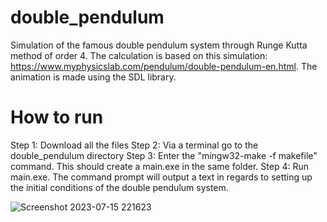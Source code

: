 # double_pendulum
Simulation of the famous double pendulum system through Runge Kutta method of order 4. The calculation is based on this simulation:
https://www.myphysicslab.com/pendulum/double-pendulum-en.html. The animation is made using the SDL library. 

# How to run

Step 1: Download all the files
Step 2: Via a terminal go to the double_pendulum directory
Step 3: Enter the "mingw32-make -f makefile" command. This should create a main.exe in the same folder. 
Step 4: Run main.exe. The command prompt will output a text in regards to setting up the initial conditions of the double pendulum system.


![Screenshot 2023-07-15 221623](https://github.com/famecryptic/double_pendulum/assets/124629735/ad067964-3566-4643-88e1-7a890af09df8)
